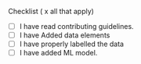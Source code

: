 Checklist ( x all that apply)

- [ ] I have read contributing guidelines.
- [ ] I have Added data elements
- [ ] I have properly labelled the data
- [ ] I have added ML model.
